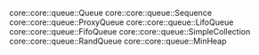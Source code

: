 core::core::queue::Queue
core::core::queue::Sequence
core::core::queue::ProxyQueue
core::core::queue::LifoQueue
core::core::queue::FifoQueue
core::core::queue::SimpleCollection
core::core::queue::RandQueue
core::core::queue::MinHeap